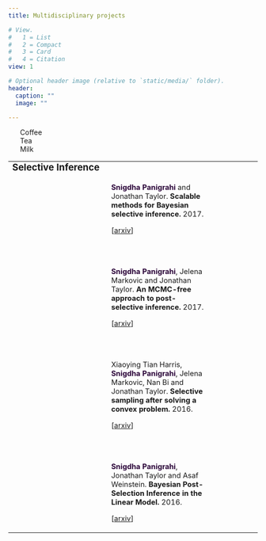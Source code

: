 ```yaml
---
title: Multidisciplinary projects 

# View.
#   1 = List
#   2 = Compact
#   3 = Card
#   4 = Citation
view: 1

# Optional header image (relative to `static/media/` folder).
header:
  caption: ""
  image: ""

---
```




<ul style="list-style-type:none;">
  <li>Coffee</li>
  <li>Tea</li>
  <li>Milk</li>
</ul>  





<table border="0", width="800px"> <tbody> <tr> <td style="padding-top: 0px">

<div style="font-size: 14pt; font-weight: bold;"> Selective Inference </div>
<br>

<div style="margin-left: 200px; margin-right: 100px; text-align:left; font-size: 11pt;">
 <b><font color=#2B0539>Snigdha Panigrahi</font></b> and Jonathan Taylor.
    <b>Scalable methods for Bayesian selective inference.</b> 2017. 

[<a href="https://arxiv.org/abs/1703.06176">arxiv</a>]

<br> <br>

 <b><font color=#2B0539>Snigdha Panigrahi</font></b>, Jelena Markovic and Jonathan Taylor.
<b> An MCMC-free approach to post-selective inference.</b> 2017.

[<a href="https://arxiv.org/abs/1703.06154">arxiv</a>]

<br><br>

 Xiaoying Tian Harris, <b><font color=#2B0539>Snigdha Panigrahi</font></b>, Jelena Markovic, Nan Bi and Jonathan Taylor.
    <b>Selective sampling after solving a convex problem.</b> 2016.

 [<a href="https://arxiv.org/abs/1609.05609">arxiv</a>]

<br><br>

<b><font color=#2B0539>Snigdha Panigrahi</font></b>, Jonathan Taylor and Asaf Weinstein.
    <b>Bayesian Post-Selection Inference in the Linear Model.</b> 2016. 

 [<a href="https://arxiv.org/abs/1605.08824">arxiv</a>]    

</td> </tr> </tbody> </table> 

